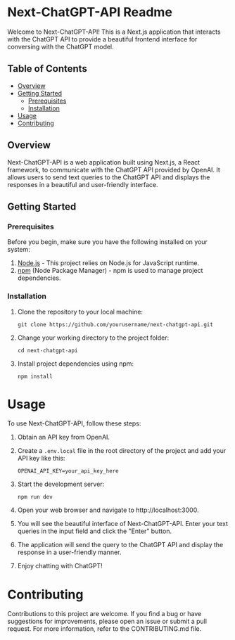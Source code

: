 # Next-ChatGPT-API Readme

Welcome to Next-ChatGPT-API! This is a Next.js application that interacts with the ChatGPT API to provide a beautiful frontend interface for conversing with the ChatGPT model.

## Table of Contents

- [Overview](#overview)
- [Getting Started](#getting-started)
  - [Prerequisites](#prerequisites)
  - [Installation](#installation)
- [Usage](#usage)
- [Contributing](#contributing)

## Overview

Next-ChatGPT-API is a web application built using Next.js, a React framework, to communicate with the ChatGPT API provided by OpenAI. It allows users to send text queries to the ChatGPT API and displays the responses in a beautiful and user-friendly interface.

## Getting Started

### Prerequisites

Before you begin, make sure you have the following installed on your system:

1. [Node.js](https://nodejs.org/) - This project relies on Node.js for JavaScript runtime.
2. [npm](https://www.npmjs.com/) (Node Package Manager) - npm is used to manage project dependencies.

### Installation

1. Clone the repository to your local machine:

   ```shell
   git clone https://github.com/yourusername/next-chatgpt-api.git

   ```

2. Change your working directory to the project folder:

   ```shell
   cd next-chatgpt-api

   ```

3. Install project dependencies using npm:

   ```shell
   npm install
   ```

# Usage

To use Next-ChatGPT-API, follow these steps:

1. Obtain an API key from OpenAI.

2. Create a `.env.local` file in the root directory of the project and add your API key like this:

   ```shell
   OPENAI_API_KEY=your_api_key_here

   ```

3. Start the development server:

   ```shell
   npm run dev
   ```

4. Open your web browser and navigate to http://localhost:3000.

5. You will see the beautiful interface of Next-ChatGPT-API. Enter your text queries in the input field and click the "Enter" button.

6. The application will send the query to the ChatGPT API and display the response in a user-friendly manner.

7. Enjoy chatting with ChatGPT!

# Contributing

Contributions to this project are welcome. If you find a bug or have suggestions for improvements, please open an issue or submit a pull request. For more information, refer to the CONTRIBUTING.md file.
